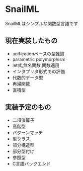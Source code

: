 # SnailML

SnailMLはシンプルな関数型言語です

## 現在実装したもの

- unificationベースの型推論
- parametric polymorphism
- let式,無名関数,関数適用
- インタプリタ形式での評価
- 代数的データ型
- 再帰関数
- 直積型

## 実装予定のもの

- 二項演算子
- 高階型
- パターンマッチ 
- 型クラス
- 部分構造型
- 部分型付け
- 参照型
- C言語バックエンド